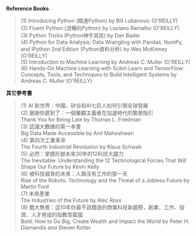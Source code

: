 **Reference Books**  
> (1) Introducing Python (精通Python) by Bill Lubanovic (O'REILLY)  
> (2) Fluent Python (流暢的Python) by Luciano Ramalho (O'REILLY)  
> (3) Python Tricks (Python神乎其技) by Dan Bader  
> (4) Python for Data Analysis: Data Wrangling with Pandas, NumPy, and IPython 2nd Edition (Python資料分析) by Wes McKinney (O'REILLY)  
> (5) Introduction to Machine Learning by Andreas C. Muller (O'REILLY)  
> (6) Hands-On Machine Learning with Scikit-Learn and TensorFlow: Concepts, Tools, and Techniques to Build Intelligent Systems by Andreas C. Muller (O'REILLY)  


**其它參考書**  
> (1) AI 新世界：中國、矽谷和AI七巨人如何引領全球發展  
> (2) 謝謝你遲到了：一個樂觀主義者在加速時代的繁榮指引  
> Thank You for Being Late by Thomas L. Friedman  
> (3) 認識大數據的第一本書  
> Big Data Made Accessible by Anil Maheshwari  
> (4) 第四次工業革命  
> The Fourth Industrial Revolution by Klaus Schwab  
> (5) 必然：掌握形塑未來30年的12科技大趨力  
> The Inevitable: Understanding the 12 Technological Forces That Will Shape Our Future by Kevin Kelly  
> (6) 被科技威脅的未來：人類沒有工作的那一天  
> Rise of the Robots: Technology and the Threat of a Jobless Future by Martin Ford  
> (7) 未來產業  
> The Industries of the Future by Alec Ross  
> (8) 膽大無畏：這10年你最不該錯過的商業科技新趨勢，創業、工作、投資、人才育成的指數型藍圖  
> Bold: How to Go Big, Create Wealth and Impact the World by Peter H. Diamandis and Steven Kotler  
